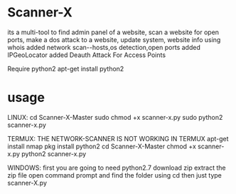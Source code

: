 # Scanner-X
its a multi-tool
to find admin panel of a website,
scan a website for open ports,
make a dos attack to a website,
update system,
website info using whois
added network scan--hosts,os detection,open ports
added IPGeoLocator
added Deauth Attack For Access Points

Require python2 
apt-get install python2
# usage
LINUX:
cd Scanner-X-Master
sudo chmod +x scanner-x.py
sudo python2 scanner-x.py


TERMUX:  THE NETWORK-SCANNER IS NOT WORKING IN TERMUX
apt-get install nmap
pkg install python2
cd Scanner-X-Master
chmod +x scanner-x.py
python2 scanner-x.py


WINDOWS:
first you are going to need python2.7
download zip
extract the zip file
open command prompt and find the folder using cd
then just type scanner-X.py
